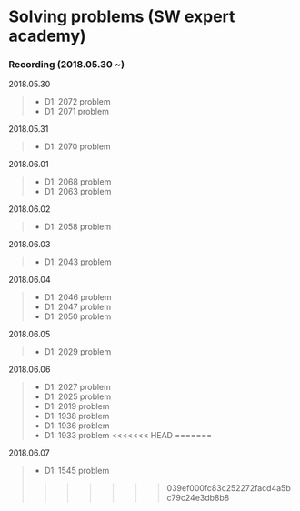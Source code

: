 # Solving problems (SW expert academy)

### Recording (2018.05.30 ~)

2018.05.30
>- D1: 2072 problem
>- D1: 2071 problem

2018.05.31
>- D1: 2070 problem

2018.06.01
>- D1: 2068 problem
>- D1: 2063 problem

2018.06.02
>- D1: 2058 problem

2018.06.03
>- D1: 2043 problem

2018.06.04
>- D1: 2046 problem
>- D1: 2047 problem
>- D1: 2050 problem

2018.06.05
>- D1: 2029 problem

2018.06.06
>- D1: 2027 problem
>- D1: 2025 problem
>- D1: 2019 problem
>- D1: 1938 problem
>- D1: 1936 problem
>- D1: 1933 problem
<<<<<<< HEAD
=======

2018.06.07
>- D1: 1545 problem
>>>>>>> 039ef000fc83c252272facd4a5bc79c24e3db8b8
